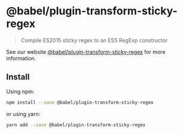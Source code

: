 # @babel/plugin-transform-sticky-regex

> Compile ES2015 sticky regex to an ES5 RegExp constructor

See our website [@babel/plugin-transform-sticky-regex](https://new.babeljs.io/docs/en/next/babel-plugin-transform-sticky-regex.html) for more information.

## Install

Using npm:

```sh
npm install --save @babel/plugin-transform-sticky-regex
```

or using yarn:

```sh
yarn add --save @babel/plugin-transform-sticky-regex
```
